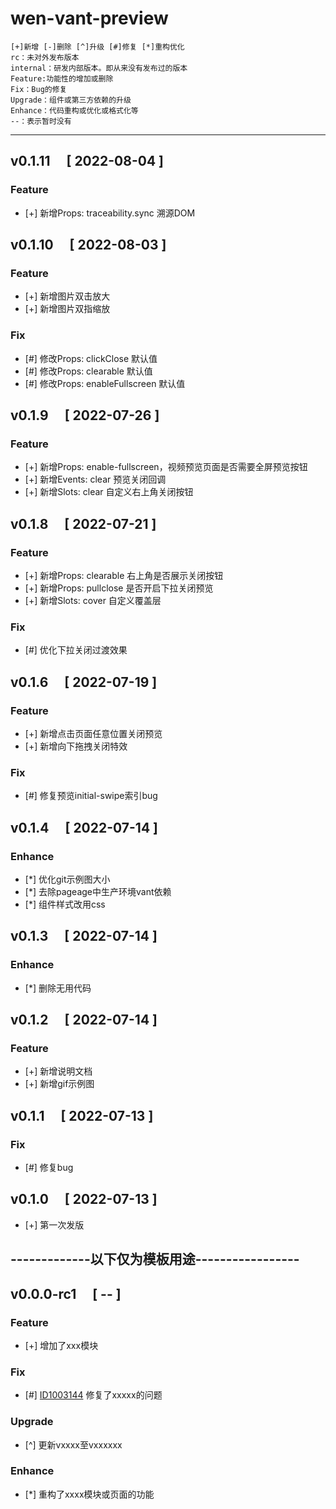 # wen-vant-preview
```
[+]新增 [-]删除 [^]升级 [#]修复 [*]重构优化
rc：未对外发布版本
internal：研发内部版本。即从来没有发布过的版本
Feature:功能性的增加或删除
Fix：Bug的修复
Upgrade：组件或第三方依赖的升级
Enhance：代码重构或优化或格式化等
--：表示暂时没有
```
---

## v0.1.11 &emsp;[ 2022-08-04 ]

### Feature
- [+] 新增Props: traceability.sync 溯源DOM


## v0.1.10 &emsp;[ 2022-08-03 ]

### Feature
- [+] 新增图片双击放大
- [+] 新增图片双指缩放

### Fix
- [#] 修改Props: clickClose 默认值
- [#] 修改Props: clearable 默认值
- [#] 修改Props: enableFullscreen 默认值


## v0.1.9 &emsp;[ 2022-07-26 ]

### Feature
- [+] 新增Props: enable-fullscreen，视频预览页面是否需要全屏预览按钮
- [+] 新增Events: clear 预览关闭回调
- [+] 新增Slots: clear 自定义右上角关闭按钮


## v0.1.8 &emsp;[ 2022-07-21 ]

### Feature
- [+] 新增Props: clearable 右上角是否展示关闭按钮
- [+] 新增Props: pullclose 是否开启下拉关闭预览
- [+] 新增Slots: cover 自定义覆盖层

### Fix
- [#] 优化下拉关闭过渡效果


## v0.1.6 &emsp;[ 2022-07-19 ]

### Feature
- [+] 新增点击页面任意位置关闭预览
- [+] 新增向下拖拽关闭特效

### Fix
- [#] 修复预览initial-swipe索引bug


## v0.1.4 &emsp;[ 2022-07-14 ]

### Enhance
- [*] 优化git示例图大小
- [*] 去除pageage中生产环境vant依赖
- [*] 组件样式改用css


## v0.1.3 &emsp;[ 2022-07-14 ]

### Enhance
- [*] 删除无用代码


## v0.1.2 &emsp;[ 2022-07-14 ]

### Feature
- [+] 新增说明文档
- [+] 新增gif示例图


## v0.1.1 &emsp;[ 2022-07-13 ]

### Fix
- [#] 修复bug


## v0.1.0 &emsp;[ 2022-07-13 ]

- [+] 第一次发版





## -------------以下仅为模板用途-----------------
## v0.0.0-rc1 &emsp;[ -- ]

### Feature
- [+] 增加了xxx模块

### Fix
- [#] [ID1003144](https://www.xxxx.com) 修复了xxxxx的问题

### Upgrade
- [\^] 更新vxxxx至vxxxxxx

### Enhance
- [*] 重构了xxxx模块或页面的功能